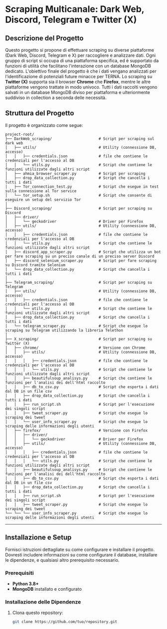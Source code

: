 # Scraping Multicanale: Dark Web, Discord, Telegram e Twitter (X)

## Descrizione del Progetto

Questo progetto si propone di effettuare scraping su diverse piattaforme (Dark Web, Discord, Telegram e X) per raccogliere e analizzare dati. Ogni gruppo di script si occupa di una piattaforma specifica, ed è supportato da funzioni di utilità che facilitano l'interazione con un database MongoDB dedicato.
L'obiettivo finale del progetto è che i dati vengano analizzati per l'identificazione di potenziali future minacce per TERNA.
Lo scraping su **Twitter (X)** supporta sia il browser **Chrome** che **Firefox**, mentre le altre piattaforme vengono trattate in modo univoco. Tutti i dati raccolti vengono salvati in un database MongoDB diviso per piattaforma e ulteriormente suddiviso in collection a seconda delle necessità.

## Struttura del Progetto

Il progetto è organizzato come segue:
```
project-root/
├── DarkWeb_scraping/                     # Script per scraping sul dark web
│   ├── utils/                            # Utility (connessione DB, accesso)
│   │   ├── credentials.json              # file che contiene le credenziali per l'accesso al DB
│   │   └── utils.py                      # Script che contiene le funzioni utilizzate dagli altri script
│   ├── ahmia_browser_scraper.py          # Script per scraping
│   ├── drop_data_collection.py           # Script che cancella i tutti i dati
│   ├── Tor_connection_test.py            # Script che esegue in test sulla connessione al Tor service
│   └── tor_setup.sh                      # Script che consente di eseguire un setup del servizio Tor
│
├── Discord_scraping/                     # Script per scraping su Discord
│   ├── driver/
│   │   └── geckodriver                   # Driver per Firefox 
│   ├── utils/                            # Utility (connessione DB, accesso)
│   │   ├── credentials.json              # file che contiene le credenziali per l'accesso al DB
│   │   └── utils.py                      # Script che contiene le funzioni utilizzate dagli altri script         
│   ├── discord_app_scraper.py            # Script che utilizza un bot per fare scraping su un preciso canale di un preciso server Discord
│   ├── discord_selenium_scraper.py       # Script per fare scraping su Discord tramite Selenium
│   └── drop_data_collection.py           # Script che cancella i tutti i dati
│
├── Telegram_scraping/                    # Script per scraping su Telegram
│   ├── utils/                            # Utility (connessione DB, accesso)
│   │   ├── credentials.json              # file che contiene le credenziali per l'accesso al DB
│   │   └── utils.py                      # Script che contiene le funzioni utilizzate dagli altri script 
│   ├── drop_data_collection.py           # Script che cancella i tutti i dati
│   └── telegram_scraper.py               # Script che esegue lo scraping su Telegram utilizzando la libreria Telethon
│
├── X_scraping/                           # Script per scraping su Twitter (X)
│   ├── chrome/                           # Versione con Chrome
│   │   ├── utils/                        # Utility (connessione DB, accesso)
│   │   │   ├── credentials.json          # file che contiene le credenziali per l'accesso al DB
│   │   │   └── utils.py                  # Script che contiene le funzioni utilizzate dagli altri script 
│   │   ├── beautifulsoup_analisys.py     # Script che contiene le funzioni per l'analisi dei dell'html raccolto
│   │   ├── db_to_csv.py                  # Script che esporta i dati dal DB in un file csv
│   │   ├── drop_data_collection.py       # Script che cancella i tutti i dati
│   │   ├── run_script.sh                 # Script per l'esecuzione dei singoli script
│   │   ├── tweet_scraper.py              # Script che esegue lo scraping dei tweet
│   │   └── user_info_scraper.py          # Script che esegue lo scraping delle informazioni degli utenti
│   ├── firefox/                          # Versione con Firefox
│   │   ├── driver/
│   │   │   └── geckodriver               # Driver per Firefox 
│   │   ├── utils/                        # Utility (connessione DB, accesso)
│   │   │   ├── credentials.json          # file che contiene le credenziali per l'accesso al DB
│   │   │   └── utils.py                  # Script che contiene le funzioni utilizzate dagli altri script 
│   │   ├── beautifulsoup_analisys.py     # Script che contiene le funzioni per l'analisi dei dell'html raccolto
│   │   ├── db_to_csv.py                  # Script che esporta i dati dal DB in un file csv
│   │   ├── drop_data_collection.py       # Script che cancella i tutti i dati
│   │   ├── run_script.sh                 # Script per l'esecuzione dei singoli script
│   │   ├── tweet_scraper.py              # Script che esegue lo scraping dei tweet
└── └── └── user_info_scraper.py          # Script che esegue lo scraping delle informazioni degli utenti
```

---

## **Installazione e Setup**

Fornisci istruzioni dettagliate su come configurare e installare il progetto. Dovresti includere informazioni su come configurare il database, installare le dipendenze, e qualsiasi altro prerequisito necessario.

### Prerequisiti
- **Python 3.8+**
- **MongoDB** installato e configurato

### Installazione delle Dipendenze

1. Clona questo repository:

   ```bash
   git clone https://github.com/tuo/repository.git